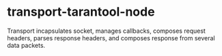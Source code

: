 # transport-tarantool-node
Transport incapsulates socket, manages callbacks, composes request headers, parses response headers, and composes response from several data packets.
